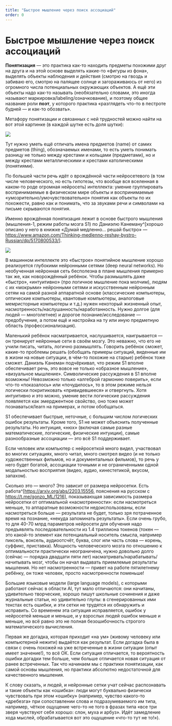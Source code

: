 ```yaml
---
title: "Быстрое мышление через поиск ассоциаций"
order: 0
---
```


# Быстрое мышление через поиск ассоциаций

**Понятизация** — это практика как-то находить предметы похожими друг на друга и на этой основе выделять какие-то «фигуры из фона», выделять объекты наблюдения и действия (смотрю на гвоздь и забиваю его, смотрю на палящее солнце и загораживаюсь от него) из огромного числа потенциальных окружающих объектов. А ещё эти объекты надо как-то называть (необязательно словами, это иногда называют маркировка/labeling/означкование), и поэтому общее название роли **поэт**, у которого практика «разглядеть что-то в пестроте будней — и как-то обозвать».

Метафору понятизации и связанных с ней трудностей можно найти на вот этой картинке (в каждой шутке есть доля шутки):

![](/ru/intellect-stack/8.png)

Тут нужно уметь ещё отличать имена предметов (name) от самих предметов (thing), обозначаемых именами, то есть уметь понимать разницу не только между крестами и кольцами (предметами), но и между крестами металлическими и крестами католическими (понятиями).

По большей части речь идёт о врождённой части нейросетевого (в том числе человеческого, но есть гипотезы, что вообще вся вселенная в каком-то роде огромная нейросеть) интеллекта: умение группировать воспринимаемые в физическом мире объекты и воспринимаемые «умозрительно/умочувствовательно» понятия как объекты по их похожести, равно как и понимать, что за звуками речи и символами на письме скрываются понятия.

Именно врождённая понятизация лежит в основе быстрого мышления (мышления-1, режим работы мозга S1) по Даниэлю Канеману^[хорошо описано у него в книжке «Думай медленно... решай быстро» — <https://www.amazon.com/Thinking-medlenno-reshay-bystro-Russian/dp/5170800533/>].

![](/ru/intellect-stack/9.jpeg)

В машинном интеллекте это «быстрое» понятийное мышление хорошо реализуется глубокими нейронными сетями (deep neural networks). Но необученная нейронная сеть бесполезна в плане мышления примерно так же, как новорождённый ребёнок. Чтобы размышлять даже «быстро», «интуитивно» (про логичное мышление пока молчим), людям с их «мокрыми» нейронными сетями и искусственным нейронным сетям на самой разной аппаратной основе (классические компьютеры, оптические компьютеры, квантовые компьютеры, аналоговые мемристорные компьютеры и т.д.) нужен некоторый жизненный опыт, насмотренность/наслушанность/наработанность. Нужно долгое (для людей — многолетнее) и дорогое познание/исследование — предобучение, а потом ещё и настройка на ту или иную предметную область (профессионализация).

Маленький ребёнок насматривается, наслушивается, наигрывается — он тренирует нейронные сети в своём мозгу. Это неважно, что его не учили писать, читать, логично размышлять. Говорить ребёнок сможет, какие-то проблемы решать (обобщать примеры ситуаций, виденные им в жизни на новые ситуации, в чём-то похожие на старые) ребёнок тоже сможет. Даниэль Канеман подчёркивал, что режим S1 вполне обеспечивает речь, это вовсе не только «образное мышление», «визуальное мышление». Символические рассуждения в S1 вполне возможны! Невозможно только «алгеброй гармонию поверить», если что-то «показалось» или «почудилось», то в этом режиме нельзя логически покритиковать «привидевшееся» и отвергнуть. Хотя интуитивно и это можно, умение вести логические рассуждения появляется как эмерджентное свойство, оно тоже может познаваться/learn на примерах, и потом обобщаться.

S1 обеспечивает быстрые, неточные, с большим числом логических ошибок результаты. Кроме того, S1 не может объяснить полученные результаты. Но интуиция, «нюх» (включая самые разные математические, логические, физические интуиции), самые разнообразные ассоциации — это всё S1 поддерживает.

Если человек или компьютер с нейросеткой много видел, участвовал во многих ситуациях, много читал, много смотрел видео (и не только художественных фильмов, но и документальных фильмов), то речь у него будет богатой, ассоциации точными и не ограниченными одной модальностью восприятия (видео, аудио, кинестетикой, вкусом, запахом).

Сколько это — много? Это зависит от размера нейросетки. Есть работа^[<https://arxiv.org/abs/2203.15556>, пояснения на русском с <https://t.me/gonzo_ML/1216>], показывающая зависимость размера нейросетки от оптимальной «насмотренности»: если насмотреться меньше, то аппаратные возможности недоиспользованы, если насмотреться больше — результата не будет, только зря потраченное время на познание, «некуда запоминать результаты». Если очень грубо, то для 40-70 млрд параметров нейросети для обучения надо предъявлять последовательности из 1.4 триллиона токенов (токен — это какой-то элемент как потенциальный носитель смысла, например пиксель, воксель, аудиоотсчёт, буква, слог или часть слова — корень, суффикс, приставка). Мощность человеческого мозга по отношению к оптимальности практически неограничена, нужно довольно долго (сейчас — порядка двадцати пяти лет) насматривать/нарабатывать/начитывать мозг, чтобы он начал выдавать приемлемые результаты мышления. Но нет насмотренности — привет на работе пятилетнему ребёнку, он тоже человек, просто насмотренности поменьше!

Большие языковые модели (large language models), с которыми работают сейчас в области AI, тут мало отличаются: они начитаны, удивительно творческие, хорошо пишут школьные сочинения и даже журнальные статьи, но удивительно глупы: в сгенерированных ими текстах есть ошибки, и эти сетки не трудятся их обнаружить и исправить. Со временем эта ситуация исправляется, ошибок у нейросетей меньше и меньше, и у взрослых людей ошибок меньше и меньше, но всё равно это не полная безошибочность строгого математического вычисления.

Первая же догадка, которая приходит «на ум» (живому человеку или компьютерной нежити) выдаётся как результат. Если догадка была в связи с очень похожей на уже встреченные в жизни ситуации (опыт имеет значение!), то всё ОК. Если ситуация отличается, то вероятность ошибки догадки тем больше, чем больше отличается новая ситуация от ранее встреченных. Так что начинаем мы с практики понятизации, как самой основы мышления, но практики абсолютно недостаточной для качественного мышления.

К слову сказать, и людей, и нейронные сетки учат сейчас распознавать и такие объекты как «ошибка»: люди могут буквально физически чувствовать при этом «ошибку» (например, чувство какого-то «дребезга» при сопоставлении слова и подразумеваемого им типа, например, чёткое ощущение чего-то не того в фразах типа «все три зверя чувствуют себя хорошо: слон, муха и арбуз». Идёт замедление хода мыслей, обрабатывается вот это ощущение «что-то тут не то!»).